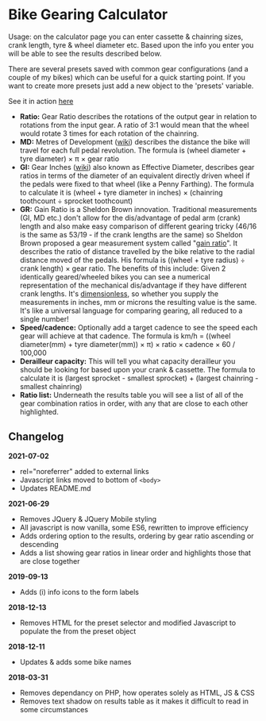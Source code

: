 # Bike Gearing Calculator
Usage: on the calculator page you can enter cassette & chainring sizes, crank length, tyre & wheel diameter etc. Based upon the info you enter you will be able to see the results described below.

There are several presets saved with common gear configurations (and a couple of my bikes) which can be useful for a quick starting point. If you want to create more presets just add a new object to the 'presets' variable.

See it in action [here](https://webfoolery.github.io/gears/)

* **Ratio:** Gear Ratio describes the rotations of the output gear in relation to rotations from the input gear. A ratio of 3:1 would mean that the wheel would rotate 3 times for each rotation of the chainring.
* **MD:** Metres of Development ([wiki](https://en.wikipedia.org/wiki/Gear_inches#Relationship_to_metres_of_development)) describes the distance the bike will travel for each full pedal revolution.
The formula is (wheel diameter + tyre diameter) × π × gear ratio
* **GI:** Gear Inches ([wiki](https://en.wikipedia.org/wiki/Gear_inches)) also known as Effective Diameter, describes gear ratios in terms of the diameter of an equivalent directly driven wheel if the pedals were fixed to that wheel (like a Penny Farthing).
The formula to calculate it is (wheel + tyre diameter in inches) × (chainring toothcount ÷ sprocket toothcount)
* **GR:** Gain Ratio is a Sheldon Brown innovation. Traditional measurements (GI, MD etc.) don't allow for the dis/advantage of pedal arm (crank) length and also make easy comparison of different gearing tricky (46/16 is the same as 53/19 - if the crank lengths are the same) so Sheldon Brown proposed a gear measurement system called "[gain ratio](http://sheldonbrown.com/gain.html)". It describes the ratio of distance travelled by the bike relative to the radial distance moved of the pedals.
His formula is ((wheel + tyre radius) ÷ crank length) × gear ratio. The benefits of this include:
Given 2 identically geared/wheeled bikes you can see a numerical representation of the mechanical dis/advantage if they have different crank lengths.
It's [dimensionless](https://en.wikipedia.org/wiki/Dimensionless_quantity), so whether you supply the measurements in inches, mm or microns the resulting value is the same.
It's like a universal language for comparing gearing, all reduced to a single number!
* **Speed/cadence:** Optionally add a target cadence to see the speed each gear will achieve at that cadence.
The formula is km/h = ((wheel diameter(mm) + tyre diameter(mm)) × π) × ratio × cadence × 60 / 100,000
* **Derailleur capacity:** This will tell you what capacity derailleur you should be looking for based upon your crank & cassette.
The formula to calculate it is (largest sprocket - smallest sprocket) + (largest chainring - smallest chainring)
* **Ratio list:** Underneath the results table you will see a list of all of the gear combination ratios in order, with any that are close to each other highlighted.

## Changelog
**2021-07-02**  
 - rel="noreferrer" added to external links
 - Javascript links moved to bottom of `<body>`
 - Updates README.md

**2021-06-29**  
 - Removes JQuery & JQuery Mobile styling
 - All javascript is now vanilla, some ES6, rewritten to improve efficiency
 - Adds ordering option to the results, ordering by gear ratio ascending or descending
 - Adds a list showing gear ratios in linear order and highlights those that are close together

 **2019-09-13**  
 - Adds (i) info icons to the form labels 

 **2018-12-13**  
 - Removes HTML for the preset selector and modified Javascript to populate the <options> from the preset object 

 **2018-12-11**  
 - Updates & adds some bike names 
  
 **2018-03-31**  
 - Removes dependancy on PHP, how operates solely as HTML, JS & CSS  
 - Removes text shadow on results table as it makes it difficult to read in some circumstances  
